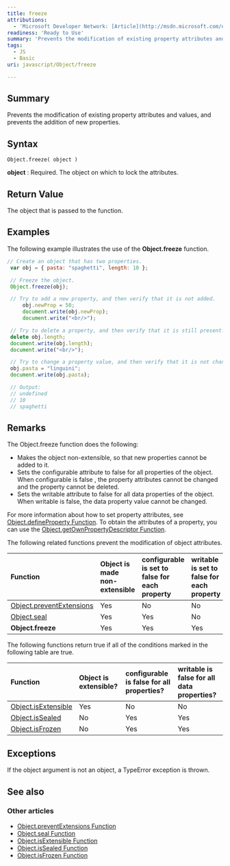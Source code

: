 ```yaml
---
title: freeze
attributions:
  - 'Microsoft Developer Network: [Article](http://msdn.microsoft.com/en-us/library/ie/ff806186(v=vs.94).aspx)'
readiness: 'Ready to Use'
summary: 'Prevents the modification of existing property attributes and values, and prevents the addition of new properties.'
tags:
  - JS
  - Basic
uri: javascript/Object/freeze

---
```

## Summary

Prevents the modification of existing property attributes and values, and prevents the addition of new properties.

## Syntax

    Object.freeze( object )

**object**
:   Required. The object on which to lock the attributes.

## Return Value

The object that is passed to the function.

## Examples

The following example illustrates the use of the **Object.freeze** function.

``` js
// Create an object that has two properties.
 var obj = { pasta: "spaghetti", length: 10 };

 // Freeze the object.
 Object.freeze(obj);

 // Try to add a new property, and then verify that it is not added.
     obj.newProp = 50;
     document.write(obj.newProp);
     document.write("<br/>");

 // Try to delete a property, and then verify that it is still present.
 delete obj.length;
 document.write(obj.length);
 document.write("<br/>");

 // Try to change a property value, and then verify that it is not changed.
 obj.pasta = "linguini";
 document.write(obj.pasta);

 // Output:
 // undefined
 // 10
 // spaghetti
```

## Remarks

The Object.freeze function does the following:

-   Makes the object non-extensible, so that new properties cannot be added to it.
-   Sets the configurable attribute to false for all properties of the object. When configurable is false , the property attributes cannot be changed and the property cannot be deleted.
-   Sets the writable attribute to false for all data properties of the object. When writable is false, the data property value cannot be changed.

For more information about how to set property attributes, see [Object.defineProperty Function](/javascript/Object/defineProperty). To obtain the attributes of a property, you can use the [Object.getOwnPropertyDescriptor Function](/javascript/Object/getOwnPropertyDescriptor).

The following related functions prevent the modification of object attributes.

|Function|Object is made non-extensible|configurable is set to false for each property|writable is set to false for each property|
|:-------|:----------------------------|:---------------------------------------------|:-----------------------------------------|
|[Object.preventExtensions](/javascript/Object/preventExtensions)|Yes|No|No|
|[Object.seal](/javascript/Object/seal)|Yes|Yes|No|
|**Object.freeze**|Yes|Yes|Yes|

The following functions return true if all of the conditions marked in the following table are true.

|Function|Object is extensible?|configurable is false for all properties?|writable is false for all data properties?|
|:-------|:--------------------|:----------------------------------------|:-----------------------------------------|
|[Object.isExtensible](/javascript/Object/isExtensible)|Yes|No|No|
|[Object.isSealed](/javascript/Object/isSealed)|No|Yes|Yes|
|[Object.isFrozen](/javascript/Object/isFrozen)|No|Yes|Yes|

## Exceptions

If the object argument is not an object, a TypeError exception is thrown.

## See also

### Other articles

-   [Object.preventExtensions Function](/javascript/Object/preventExtensions)
-   [Object.seal Function](/javascript/Object/seal)
-   [Object.isExtensible Function](/javascript/Object/isExtensible)
-   [Object.isSealed Function](/javascript/Object/isSealed)
-   [Object.isFrozen Function](/javascript/Object/isFrozen)

